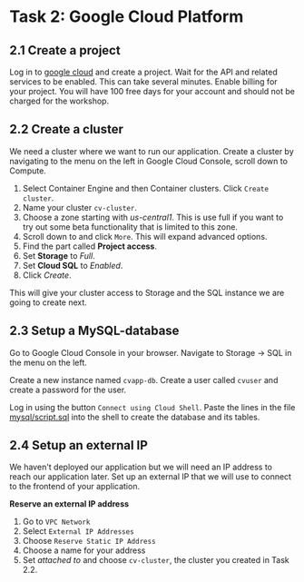 # Task 2: Google Cloud Platform

## 2.1 Create a project
Log in to [google cloud](https://console.cloud.google.com/) and create a project.
Wait for the API and related services to be enabled. This can take several minutes.
Enable billing for your project.
You will have 100 free days for your account and should not be charged for the workshop. 


## 2.2 Create a cluster
We need a cluster where we want to run our application.
Create a cluster by navigating to the menu on the left in Google Cloud Console, 
scroll down to Compute.

1. Select Container Engine and then Container clusters. Click `Create cluster`.
2. Name your cluster `cv-cluster`.
3. Choose a zone starting with *us-central1*.
This is use full if you want to try out some beta functionality that is 
limited to this zone.
4. Scroll down to and click `More`. This will expand advanced options.
5. Find the part called **Project access**.
6. Set **Storage** to *Full*.
7. Set **Cloud SQL** to *Enabled*.
8. Click *Create*.

This will give your cluster access to Storage and the SQL instance we are going to create next.

 
## 2.3 Setup a MySQL-database

Go to Google Cloud Console in your browser.
Navigate to Storage -> SQL in the menu on the left.

Create a new instance named `cvapp-db`.
Create a user called `cvuser` and create a password for the user. 

Log in using the button `Connect using Cloud Shell`.
Paste the lines in the file [mysql/script.sql](../mysql/script.sql) into the shell to create the database and its tables.


## 2.4 Setup an external IP
We haven't deployed our application but we will need an IP address to reach our application later. 
Set up an external IP that we will use to connect to the frontend of your application. 

**Reserve an external IP address**
1) Go to `VPC Network`
2) Select `External IP Addresses`
3) Choose `Reserve Static IP Address`
4) Choose a name for your address
5) Set *attached to* and choose `cv-cluster`, the cluster you created in Task 2.2. 

